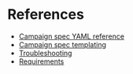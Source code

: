 # References

- [Campaign spec YAML reference](campaign_spec_yaml_reference.md)
- [Campaign spec templating](campaign_spec_templating.md)
- [Troubleshooting](troubleshooting.md)
- [Requirements](requirements.md)
